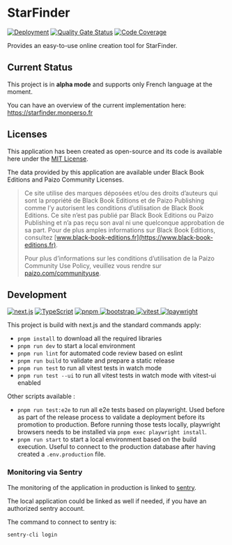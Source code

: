 # StarFinder

[![Deployment](https://github.com/superfaz/starfinder/actions/workflows/deploy.yml/badge.svg)](https://github.com/superfaz/starfinder/actions/workflows/deploy.yml)
[![Quality Gate Status](https://sonarcloud.io/api/project_badges/measure?project=superfaz_starfinder&metric=alert_status)](https://sonarcloud.io/summary/new_code?id=superfaz_starfinder)
[![Code Coverage](https://codecov.io/gh/superfaz/starfinder/graph/badge.svg?token=QAIhyKpuAu)](https://codecov.io/gh/superfaz/starfinder)

Provides an easy-to-use online creation tool for StarFinder.

## Current Status

This project is in **alpha mode** and supports only French language at the moment.

You can have an overview of the current implementation here: https://starfinder.monperso.fr

## Licenses

This application has been created as open-source and its code is available here under the [MIT License](./LICENSE.md).

The data provided by this application are available under Black Book Editions and Paizo Community Licenses.

> Ce site utilise des marques déposées et/ou des droits d’auteurs qui sont la propriété de Black Book Editions et de Paizo Publishing comme l’y autorisent les conditions d’utilisation de Black Book Editions. Ce site n’est pas publié par Black Book Editions ou Paizo Publishing et n’a pas reçu son aval ni une quelconque approbation de sa part. Pour de plus amples informations sur Black Book Editions, consultez [www.black-book-editions.fr](https://www.black-book-editions.fr).
>
> Pour plus d’informations sur les conditions d’utilisation de la Paizo Community Use Policy, veuillez vous rendre sur [paizo.com/communityuse](https://paizo.com/communityuse).

## Development

[![next.js](https://img.shields.io/badge/next.js-white?logo=next.js&logoColor=%23000000)](https://nextjs.org)
[![TypeScript](https://img.shields.io/badge/typescript-white?logo=typescript&logoColor=%233178C6)](https://typescriptlang.org/)
[![pnpm](https://img.shields.io/badge/pnpm-white?logo=pnpm&logoColor=%23F69220)
](https://pnpm.io/)
[![bootstrap](https://img.shields.io/badge/bootstrap-white?logo=bootstrap&logoColor=%237952B3)
](https://getbootstrap.com)
[![vitest](https://img.shields.io/badge/vitest-white?logo=vitest&logoColor=%236E9F18)
](https://vitest.dev)
[![lpaywright](https://img.shields.io/badge/playwright-white?logo=playwright&logoColor=%232EAD33)
](https://playwright.dev)

This project is build with next.js and the standard commands apply:

- `pnpm install` to download all the required libraries
- `pnpm run dev` to start a local environment
- `pnpm run lint` for automated code review based on eslint
- `pnpm run build` to validate and prepare a static release
- `pnpm run test` to run all vitest tests in watch mode
- `pnpm run test --ui` to run all vitest tests in watch mode with vitest-ui enabled

Other scripts available :

- `pnpm run test:e2e` to run all e2e tests based on playwright. Used before as part of the release process to validate a deployment before its promotion to production. Before running those tests locally, playwright browsers needs to be installed via `pnpm exec playwright install`.
- `pnpm run start` to start a local environment based on the build execution. Useful to connect to the production database after having created a `.env.production` file.

### Monitoring via Sentry

The monitoring of the application in production is linked to [sentry](https://sentry.io).

The local application could be linked as well if needed, if you have an authorized sentry account.

The command to connect to sentry is:

```bash
sentry-cli login
```
